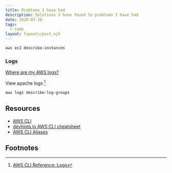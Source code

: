```yaml
---
title: Problems I have had
description: Solutions I have found to problems I have had
date: 2020-07-10
tags:
  - code
layout: layouts/post.njk
---
```


```bash
aws ec2 describe-instances
```

### Logs

[Where are my AWS logs?](https://blog.rapid7.com/2013/11/20/where-are-my-aws-logs/)

View apache logs [^1]

```bash
aws logs describe-log-groups
```

## Resources

- [AWS CLI](https://aws.amazon.com/cli/)
- [devhints.io AWS CLI cheatsheet](https://devhints.io/awscli)
- [AWS CLI Aliases](https://github.com/awslabs/awscli-aliases/)

## Footnotes

[^1]: [AWS CLI Reference: Logs](https://docs.aws.amazon.com/cli/latest/reference/logs/index.html)

